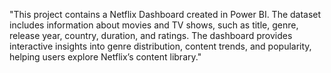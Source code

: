 "This project contains a Netflix Dashboard created in Power BI. The dataset includes information about movies and TV shows, such as title, genre, release year, country, duration, and ratings. The dashboard provides interactive insights into genre distribution, content trends, and popularity, helping users explore Netflix’s content library."
